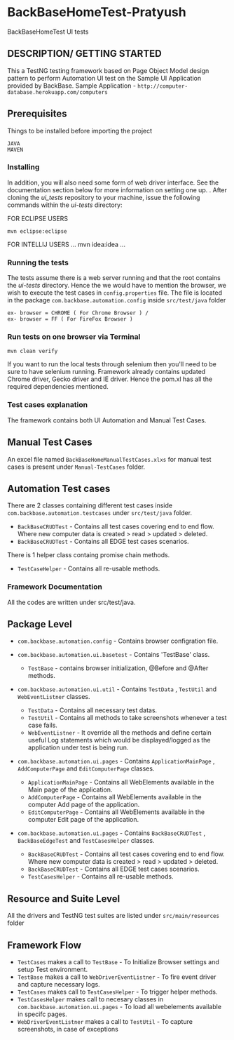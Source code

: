 # BackBaseHomeTest-Pratyush

BackBaseHomeTest UI tests

## DESCRIPTION/ GETTING STARTED

This a TestNG testing framework based on Page Object Model design pattern to perform Automation UI test on the Sample UI Application provided by BackBase.
Sample Application - `http://computer-database.herokuapp.com/computers`

## Prerequisites

Things to be installed before importing the project

```
JAVA
MAVEN
```

### Installing

In addition, you will also need some form of web driver interface. See the documentation section below for more information on setting one up.
.
After cloning the _ui_tests_ repository to your machine, issue the following commands within the _ui-tests_ directory:

FOR ECLIPSE USERS
```  
mvn eclipse:eclipse 
```
FOR INTELLIJ USERS
...
mvn idea:idea
...

### Running the tests

The tests assume there is a web server running and that the root contains the *ui-tests* directory.
Hence the we would have to mention the browser, we wish to execute the test cases in `config.properties` file.
The file is located in the package `com.backbase.automation.config` inside `src/test/java` folder

```
ex- browser = CHROME ( For Chrome Browser ) / 
ex- browser = FF ( For FireFox Browser )
```

### Run tests on one browser via Terminal

```
mvn clean verify
```
If you want to run the local tests through selenium then you'll need to be sure to have selenium running.
Framework already contains updated Chrome driver, Gecko driver and IE driver.
Hence the pom.xl has all the required dependencies mentioned. 

### Test cases explanation

The framework contains both UI Automation and Manual Test Cases.

## Manual Test Cases

An excel file named `BackBaseHomeManualTestCases.xlxs` for  manual test cases is present under `Manual-TestCases` folder.

## Automation Test cases 

There are 2 classes containing different test cases inside `com.backbase.automation.testcases` under `src/test/java` folder.

  * `BackBaseCRUDTest` - Contains all test cases covering end to end flow. Where new computer data is created > read > updated > deleted.
  * `BackBaseCRUDTest` - Contains all EDGE test cases scenarios.
  
There is 1 helper class containg promise chain methods. 

  * `TestCaseHelper` - Contains all re-usable methods. 
  
### Framework Documentation

All the codes are written under src/test/java.

## Package Level

* `com.backbase.automation.config`       - Contains browser configration file.

* `com.backbase.automation.ui.basetest`  - Contains 'TestBase' class.

    * `TestBase`  - contains browser initialization, @Before and @After methods.
    
* `com.backbase.automation.ui.util`      - Contains `TestData` , `TestUtil` and `WebEventListner` classes.

    * `TestData`        - Contains all necessary test datas. 
    * `TestUtil`        - Contains all methods to take screenshots whenever a test case fails.
    * `WebEventListner` - It override all the methods and define certain useful Log statements which would be displayed/logged as the application under test is being run.

* `com.backbase.automation.ui.pages`     - Contains `ApplicationMainPage` , `AddComputerPage` and `EditComputerPage` classes.

     * `ApplicationMainPage` - Contains all WebElements available in the Main page of the application. 
     * `AddComputerPage`     - Contains all WebElements available in the computer Add page of the application. 
     * `EditComputerPage`    - Contains all WebElements available in the computer Edit page of the application. 

* `com.backbase.automation.ui.pages` - Contains `BackBaseCRUDTest` , `BackBaseEdgeTest` and `TestCasesHelper` classes. 

     * `BackBaseCRUDTest` - Contains all test cases covering end to end flow. Where new computer data is created > read > updated > deleted.
     * `BackBaseCRUDTest` - Contains all EDGE test cases scenarios. 
     * `TestCasesHelper`  - Contains all re-usable methods.  

## Resource and Suite Level

All the drivers and TestNG test suites are listed under `src/main/resources` folder

## Framework Flow

* `TestCases` makes a call to `TestBase`              - To Initialize Browser settings and setup Test environment. 
* `TestBase`  makes a call to `WebDriverEventListner` - To fire event driver and capture necessary logs. 
* `TestCases` makes call to `TestCasesHelper`         - To trigger helper methods.
* `TestCasesHelper` makes call to necesary classes in `com.backbase.automation.ui.pages` - To load all webelements available in specifc pages.
* `WebDriverEventListner`  makes a call to `TestUtil`  - To capture screenshots, in case of exceptions 

